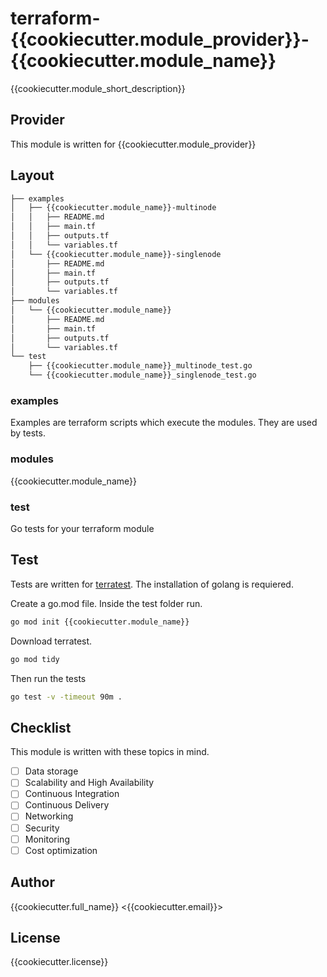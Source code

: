 terraform-{{cookiecutter.module_provider}}-{{cookiecutter.module_name}}
================================================================

{{cookiecutter.module_short_description}}

Provider
--------

This module is written for {{cookiecutter.module_provider}}

Layout
------

```sh
├── examples
│   ├── {{cookiecutter.module_name}}-multinode
│   │   ├── README.md
│   │   ├── main.tf
│   │   ├── outputs.tf
│   │   └── variables.tf
│   └── {{cookiecutter.module_name}}-singlenode
│       ├── README.md
│       ├── main.tf
│       ├── outputs.tf
│       └── variables.tf
├── modules
│   └── {{cookiecutter.module_name}}
│       ├── README.md
│       ├── main.tf
│       ├── outputs.tf
│       └── variables.tf
└── test
    ├── {{cookiecutter.module_name}}_multinode_test.go
    └── {{cookiecutter.module_name}}_singlenode_test.go
```

### examples
Examples are terraform scripts which execute the modules. They are used by tests.

### modules
{{cookiecutter.module_name}}
  
### test
Go tests for your terraform module

Test
----
Tests are written for [terratest](https://github.com/gruntwork-io/terratest).
The installation of golang is requiered.

Create a go.mod file. Inside the test folder run.
```sh
go mod init {{cookiecutter.module_name}}
```

Download terratest.
```sh
go mod tidy
```

Then run the tests
```sh
go test -v -timeout 90m .
```
<!-- ### install golang -->

Checklist
---------
This module is written with these topics in mind.

* [ ] Data storage
* [ ] Scalability and High Availability
* [ ] Continuous Integration
* [ ] Continuous Delivery
* [ ] Networking
* [ ] Security
* [ ] Monitoring
* [ ] Cost optimization

Author
------
{{cookiecutter.full_name}} <{{cookiecutter.email}}>

License
-------
{{cookiecutter.license}}